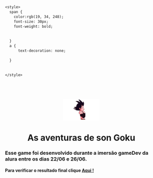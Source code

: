 <head>
    <meta charset="utf-8">

    <style>
      span {
        color:rgb(19, 34, 248);
        font-size: 30px;
        font-weight: bold;

        
      }
      a {
          text-decoration: none;

      }


    </style>

</head>

<h1 align="center">
<br>
  <img src="imagens/personagem/gokuGif.gif" alt="goku" width="120">
<br>
<br>
As aventuras de son Goku
</h1>

<p align="left"><h3> Esse game foi desenvolvido durante a imersão gameDev da alura  entre os dias 22/06 e 26/06.</h3></p>

<h4><p> Para verificar o resultado final clique <a href="https://editor.p5js.org/filipebandrade/full/LgT1dlBq7" target="_blank" > <span>Aqui !</span> </a> </p> </h4>





